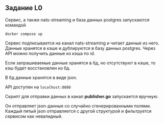## Задание L0


Cервис, а также nats-streaming и база данных postgres запускаются командой 

`docker compose up`

Сервис подписывается на канал nats-streaming и читает данные из него.
Данные хранятся в кэше и дублируются в базу данных postgres.
Через API можно получить данные из кэша по id.

Если запрашиваемые данные хранятся в бд, но отсутствуют в кэше, то кэш будет восстановлен из бд.

В бд данные хранятся в виде json.

API доступен на `localhost:8080`


Скрипт для отправки данных в канал **publisher.go** запускается вручную.

Он отправляет json-данные со случайно сгенерированными полями.
Каждый пятый json отправляется с другой структурой и фильтруется сервисом как невалидный.


